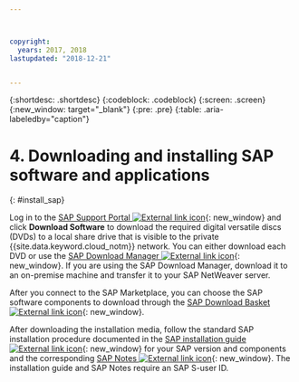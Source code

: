 ```yaml
---



copyright:
  years: 2017, 2018
lastupdated: "2018-12-21"


---
```


{:shortdesc: .shortdesc}
{:codeblock: .codeblock}
{:screen: .screen}
{:new_window: target="_blank"}
{:pre: .pre}
{:table: .aria-labeledby="caption"}

# 4. Downloading and installing SAP software and applications
{: #install_sap}

Log in to the [SAP Support Portal ![External link icon](../../icons/launch-glyph.svg "External link icon")](https://support.sap.com/en/index.html){: new_window} and click **Download Software** to download the required digital versatile discs (DVDs) to a local share drive that is visible to the private {{site.data.keyword.cloud_notm}} network. You can either download each DVD or use the [SAP Download Manager ![External link icon](../../icons/launch-glyph.svg "External link icon")](https://support.sap.com/software/download-manager/help.html){: new_window}. If you are using the SAP Download Manager, download it to an on-premise machine and transfer it to your SAP NetWeaver server.

After you connect to the SAP Marketplace, you can choose the SAP software components to download through the [SAP Download Basket ![External link icon](../../icons/launch-glyph.svg "External link icon")](https://websmp210.sap-ag.de/~sapidp/002006825000000233112001/){: new_window}.

After downloading the installation media, follow the standard SAP installation procedure documented in the [SAP installation guide ![External link icon](../../icons/launch-glyph.svg "External link icon")](https://service.sap.com/instguides){: new_window} for your SAP version and components and the corresponding [SAP Notes ![External link icon](../icons/launch-glyph.svg "External link icon")](https://support.sap.com/notes){: new_window}. The installation guide and SAP Notes require an SAP S-user ID.
